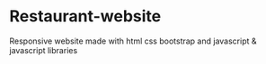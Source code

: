 # Restaurant-website
Responsive website made with html css bootstrap and javascript & javascript libraries 

